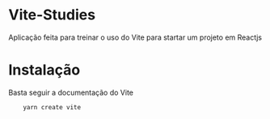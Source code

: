 # Vite-Studies

Aplicação feita para treinar o uso do Vite para startar um projeto em Reactjs

# Instalação

Basta seguir a documentação do Vite

```bash
    yarn create vite
```
